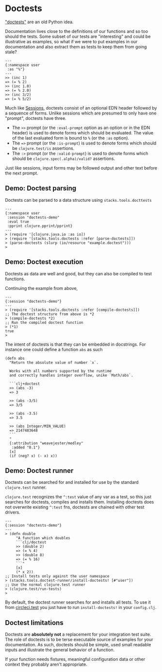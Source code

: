# Doctests

["doctests"](https://groups.google.com/forum/#!msg/comp.lang.python/DfzH5Nrt05E/Yyd3s7fPVxwJ) are an old Python idea.

Documentation lives close to the definitions of our functions and so too should the tests.
Some subset of our tests are "interesting" and could be illustrative as examples, so what if we were to put examples in our documentation and also extract them as tests to keep them from going stale?

    ---
    {:namespace user
     :as "%"}
    ---
    >> (inc 1)
    => (= % 2)
    >> (inc 1.0)
    => (= % 2.0)
    >> (inc 3/2)
    => (= % 5/2)

Much like [Sessions](/doc/sessions.md), doctests consist of an optional EDN header followed by a sequence of forms.
Unlike sessions which are presumed to only have one "prompt", doctests have three.

* The `>>` prompt (or the `:eval-prompt` option as an option or in the EDN header) is used to denote forms which should be evaluated.
The value of the last evaluated form is bound to `%` (or the `:as` option).
* The `=>` prompt (or the `:is-prompt`) is used to denote forms which should be `clojure.test/is` assertions.
* The `:>` prompt (or the `:valid-prompt`) is used to denote forms which should be `clojure.spec(.alpha)/valid?` assertions.

Just like sessions, input forms may be followed output and other text before the next prompt.

## Demo: Doctest parsing

Doctests can be parsed to a data structure using `stacks.tools.docttests`

```clj+session {render=true}
---
{:namespace user
 :session "doctests-demo"
 :eval true
 :pprint clojure.pprint/pprint}
---
> (require '[clojure.java.io :as io])
> (require '[stacks.tools.doctests :refer [parse-doctests]])
> (parse-doctests (slurp (io/resource "example.doctest")))
>
```

## Demo: Doctest execution

Doctests as data are well and good, but they can also be compiled to test functions.

Continuing the example from above,

```clj+session {render=true}
---
{:session "doctests-demo"}
---
> (require '[stacks.tools.doctests :refer [compile-doctests]])
;; The doctest structure from above is *2
> (compile-doctests *2)
;; Run the compiled doctest function
> (*1)
true
>
```

The intent of doctests is that they can be embedded in docstrings.
For instance one could define a function `abs` as such

    (defn abs
      "Return the absolute value of number `x`.

      Works with all numbers supported by the runtime
      and correctly handles integer overflow, unike `Math/abs`.

      ```clj+doctest
      >> (abs -3)
      => 3

      >> (abs -3/5)
      => 3/5

      >> (abs -3.5)
      => 3.5

      >> (abs Integer/MIN_VALUE)
      => 2147483648
      ```
      "
      {:attribution "weavejester/medley"
       :added "0.1"}
      [x]
      (if (neg? x) (- x) x))

## Demo: Doctest runner

Doctests can be searched for and installed for use by the standard `clojure.test` runner.

`clojure.test` recognizes the `^:test` value of any var as a test, so this just searches for doctests, compiles and installs them.
Installing doctests does not overwrite existing `^:test` fns, doctests are chained with other test drivers.

```clj+session {render=true}
---
{:session "doctests-demo"}
---
> (defn double
     "A function which doubles
     ```clj/doctest
     >> (double 2)
     => (= % 4)
     >> (double 8)
     => (= % 16)
     ```"
     [x]
     (* x 2))
;; Install tests only against the user namespace
> (stacks.tools.doctest-runner/install-doctests! [#"user"])
;; Use the normal clojure.test runner
> (clojure.test/run-tests)
>
```

By default, the doctest runner searches for and installs all tests.
To use it from [circleci.test](https://github.com/circleci/circleci.test) you just have to run `install-doctests!` in your `config.clj`.

## Doctest limitations

Doctests are **absolutely not** a replacement for your integration test suite.
The role of doctests is to be terse executable source of examples for your documentation.
As such, doctests should be simple, used small readable inputs and illustrate the general behavior of a function.

If your function needs fixtures, meaningful configuration data or other context they probably aren't appropriate.
